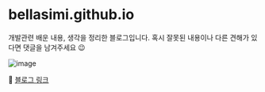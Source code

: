 # bellasimi.github.io
  개발관련 배운 내용, 생각을 정리한 블로그입니다. 혹시 잘못된 내용이나 다른 견해가 있다면 댓글을 남겨주세요 😉
  
 ![image](https://user-images.githubusercontent.com/79133602/179421749-f1fe13d2-1798-4618-8bb0-1afff08da18b.png)

📌 [블로그 링크](https://bellasimi.github.io/)
